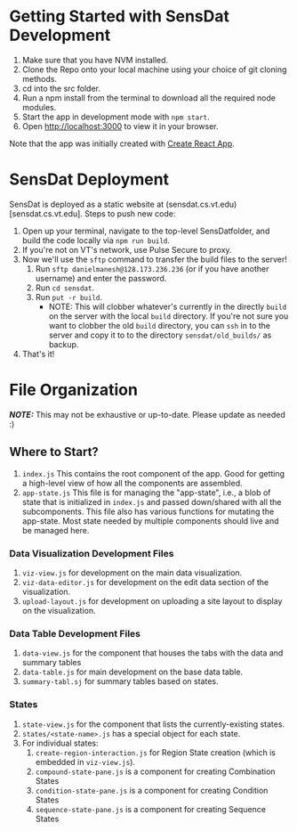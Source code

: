 # Getting Started with SensDat Development

1. Make sure that you have NVM installed.
2. Clone the Repo onto your local machine using your choice of git cloning methods.
3. cd into the src folder.
4. Run a npm install from the terminal to download all the required node modules.
5. Start the app in development mode with `npm start`.
6. Open [http://localhost:3000](http://localhost:3000) to view it in your browser.

Note that the app was initially created with [Create React App](https://create-react-app.dev/).

# SensDat Deployment

SensDat is deployed as a static website at (sensdat.cs.vt.edu)[sensdat.cs.vt.edu].
Steps to push new code:
1. Open up your terminal, navigate to the top-level SensDatfolder, and build the code locally via `npm run build`.
1. If you're not on VT's network, use Pulse Secure to proxy.
1. Now we'll use the `sftp` command to transfer the build files to the server!
   1. Run `sftp danielmanesh@128.173.236.236` (or if you have another username) and enter the password.
   1. Run `cd sensdat`.
   1. Run `put -r build`. 
        - NOTE: This will clobber whatever's currently in the directly `build` on the server with the local `build` directory. If you're not sure you want to clobber the old `build` directory, you can `ssh` in to the server and copy it to to the directory `sensdat/old_builds/` as backup.
1. That's it!

# File Organization

**_NOTE:_** This may not be exhaustive or up-to-date. Please update as needed :)


## Where to Start?

1. `index.js` This contains the root component of the app. Good for getting a high-level view of how all the components are assembled.
1. `app-state.js` This file is for managing the "app-state", i.e., a blob of state that is initialized in `index.js` and passed down/shared with all the subcomponents. 
This file also has various functions for mutating the app-state. Most state needed by multiple components should live and be managed here. 

### Data Visualization Development Files

1. `viz-view.js` for development on the main data visualization.
2. `viz-data-editor.js` for development on the edit data section of the visualization.
3. `upload-layout.js` for development on uploading a site layout to display on the visualization. 

### Data Table Development Files

1. `data-view.js` for the component that houses the tabs with the data and summary tables
1. `data-table.js` for main development on the base data table.
1. `summary-tabl.sj` for summary tables based on states.

### States
1. `state-view.js` for the component that lists the currently-existing states.
1. `states/<state-name>.js` has a special object for each state.
1. For individual states:
    1. `create-region-interaction.js` for Region State creation (which is embedded in `viz-view.js`).
    1. `compound-state-pane.js` is a component for creating Combination States
    1. `condition-state-pane.js` is a component for creating Condition States
    1. `sequence-state-pane.js` is a component for creating Sequence States
